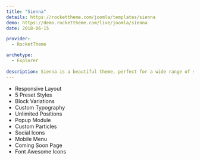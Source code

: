 ```yaml
---
title: "Sienna"
details: https://rockettheme.com/joomla/templates/sienna
demo: https://demo.rockettheme.com/live/joomla/sienna
date: 2018-06-15

provider: 
  - RocketTheme

archetype:
  - Explorer
  
description: Sienna is a beautiful theme, perfect for a wide range of sites from travel agencies and hotels to apartment complexes and event venues. It features a brilliant layout and unique particles to help you create the perfect website.
---
```


* Responsive Layout
* 5 Preset Styles
* Block Variations
* Custom Typography
* Unlimited Positions
* Popup Module
* Custom Particles
* Social Icons
* Mobile Menu
* Coming Soon Page
* Font Awesome Icons	